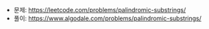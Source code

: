 - 문제: https://leetcode.com/problems/palindromic-substrings/
- 풀이: https://www.algodale.com/problems/palindromic-substrings/